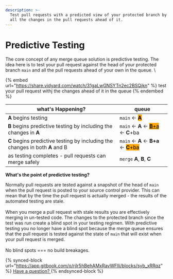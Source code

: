 ```yaml
---
description: >-
  Test pull requests with a predicted view of your protected branch by including
  all the changes in the pull requests ahead of it.
---
```


# Predictive Testing

The core concept of any merge queue solution is predictive testing. The idea here is to test your pull request against the head of your protected branch `main` and all the pull requests ahead of your own in the queue. \


{% embed url="https://share.vidyard.com/watch/31gaLwGNSYTn2ec2BSQjkn" %}
test your pull request withj the changes ahead of it in the queue
{% endembed %}



<table><thead><tr><th width="331">what's Happening?</th><th>queue</th></tr></thead><tbody><tr><td><strong>A</strong> begins testing</td><td><code>main</code> &#x3C;- <mark style="background-color:orange;"><strong>A</strong></mark></td></tr><tr><td><strong>B</strong> begins predictive testing by including the changes in <strong>A</strong></td><td><code>main</code> &#x3C;- <strong>A</strong> &#x3C;- <a data-footnote-ref href="#user-content-fn-1"><mark style="background-color:orange;"><strong>B</strong>+a</mark></a> &#x3C;- <strong>C</strong>+ba</td></tr><tr><td><strong>C</strong> begins predictive testing by including the changes in both <strong>A</strong> and B</td><td><code>main</code> &#x3C;- <strong>A</strong> &#x3C;- <strong>B+a</strong>  &#x3C;- <mark style="background-color:orange;"><strong>C</strong>+ba</mark></td></tr><tr><td>as testing completes - pull requests can merge safely</td><td><code>merge</code> <strong>A</strong>, <strong>B</strong>, <strong>C</strong></td></tr></tbody></table>

**What's the point of predictive testing?**

Normally pull requests are tested against a snapshot of the head of `main` when the pull request is posted to your source control provider. This can mean that by the time the pull request is actually merged - the results of the automated testing are stale. \
\
When you merge a pull request with stale results you are effectively merging in un-tested code. The changes to the protected branch since the test was run create a blind spot in your testing regimen. With predictive testing you no longer have a blind spot because the merge queue ensures that the pull request is tested against the state of `main` that will exist when your pull request is merged. \
\
No blind spots === no build breakages.

{% synced-block url="https://app.gitbook.com/o/rjlr5hBehAMxRavWFlli/blocks/syb_xRRqz" %}
[Have a question? ](https://app.gitbook.com/o/rjlr5hBehAMxRavWFlli/blocks/syb\_xRRqz)
{% endsynced-block %}



[^1]: 
